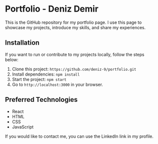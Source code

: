 #  Portfolio - Deniz Demir 

This is the GitHub repository for my  portfolio page. I use this page to showcase my projects, introduce my skills, and share my experiences. 



## Installation

If you want to run or contribute to my projects locally, follow the steps below:

1. Clone this project: `https://github.com/deniz-9/portfolio.git`
2. Install dependencies: `npm install`
3. Start the project: `npm start`
4. Go to `http://localhost:3000` in your browser.

## Preferred Technologies

- React
- HTML
- CSS
- JavaScript

If you would like to contact me, you can use the LinkedIn link in my profile.

